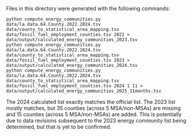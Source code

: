 Files in this directory were generated with the following commands:

```
python compute_energy_communities.py data/la.data.64.County.2022.2024.tsv data/county_to_statistical_area_mapping.tsv data/fossil_fuel_employment_counties.tsv 2022 > data/output/calculated_energy_communities_2023.tsv
python compute_energy_communities.py data/la.data.64.County.2022.2024.tsv data/county_to_statistical_area_mapping.tsv data/fossil_fuel_employment_counties.tsv 2023 > data/output/calculated_energy_communities_2024.tsv
python compute_energy_communities.py data/la.data.64.County.2022.2024.tsv data/county_to_statistical_area_mapping.tsv data/fossil_fuel_employment_counties.tsv 2024 1 11 > data/output/calculated_energy_communities_2025_11months.tsv
 ```

The 2024 calculated list exactly matches the official list. The 2023 list mostly matches, but 35 counties (across 5 MSA/non-MSAs) are missing and 15 counties (across 5 MSA/non-MSAs) are added. This is potentially due to data revisions subsequent to the 2023 energy community list being determined, but that is yet to be confirmed. 